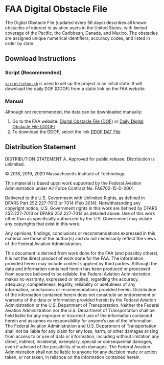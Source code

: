 # FAA Digital Obstacle File

The Digital Obstacle File (updated every 56 days) describes all known obstacles of interest to aviation users in the United States, with limited coverage of the Pacific, the Caribbean, Canada, and Mexico. The obstacles are assigned unique numerical identifiers; accuracy codes, and listed in order by state.

## Download Instructions

### Script (Recommended)

[`script/setup.sh`](../../script/setup.sh) is used to set up the project in an initial state. It will download the daily DOF (DDOF) from a static link on the FAA website.

### Manual

Although not recommended, the data can be downloaded manually:

1. Go to the FAA website: [Digital Obstacle File (DOF)](https://www.faa.gov/air_traffic/flight_info/aeronav/digital_products/dof/) or [Daily Digital Obstacle File (DDOF)](https://www.faa.gov/air_traffic/flight_info/aeronav/digital_products/DailyDOF/)
2. To download the DDOF, select the link [DDOF DAT File](https://aeronav.faa.gov/Obst_Data/DAILY_DOF_DAT.ZIP)

## Distribution Statement

DISTRIBUTION STATEMENT A. Approved for public release. Distribution is unlimited.

© 2018, 2019, 2020 Massachusetts Institute of Technology.

This material is based upon work supported by the Federal Aviation Administration under Air Force Contract No. FA8702-15-D-0001.

Delivered to the U.S. Government with Unlimited Rights, as defined in DFARS Part 252.227-7013 or 7014 (Feb 2014). Notwithstanding any copyright notice, U.S. Government rights in this work are defined by DFARS 252.227-7013 or DFARS 252.227-7014 as detailed above. Use of this work other than as specifically authorized by the U.S. Government may violate any copyrights that exist in this work.

Any opinions, findings, conclusions or recommendations expressed in this material are those of the author(s) and do not necessarily reflect the views of the Federal Aviation Administration.

This document is derived from work done for the FAA (and possibly others), it is not the direct product of work done for the FAA. The information provided herein may include content supplied by third parties.  Although the data and information contained herein has been produced or processed from sources believed to be reliable, the Federal Aviation Administration makes no warranty, expressed or implied, regarding the accuracy, adequacy, completeness, legality, reliability or usefulness of any information, conclusions or recommendations provided herein. Distribution of the information contained herein does not constitute an endorsement or warranty of the data or information provided herein by the Federal Aviation Administration or the U.S. Department of Transportation.  Neither the Federal Aviation Administration nor the U.S. Department of Transportation shall be held liable for any improper or incorrect use of the information contained herein and assumes no responsibility for anyone’s use of the information. The Federal Aviation Administration and U.S. Department of Transportation shall not be liable for any claim for any loss, harm, or other damages arising from access to or use of data or information, including without limitation any direct, indirect, incidental, exemplary, special or consequential damages, even if advised of the possibility of such damages. The Federal Aviation Administration shall not be liable to anyone for any decision made or action taken, or not taken, in reliance on the information contained herein.
